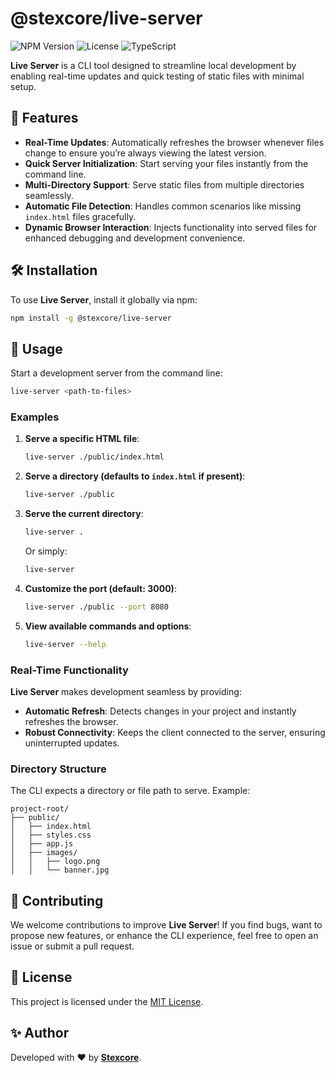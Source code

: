 # @stexcore/live-server

![NPM Version](https://img.shields.io/npm/v/@stexcore/live-server?style=flat-square) ![License](https://img.shields.io/github/license/stexcore/live-server.svg) ![TypeScript](https://img.shields.io/badge/TypeScript-%5E5.8.2-blue?style=flat-square)

**Live Server** is a CLI tool designed to streamline local development by enabling real-time updates and quick testing of static files with minimal setup.

## 🚀 Features

- **Real-Time Updates**: Automatically refreshes the browser whenever files change to ensure you’re always viewing the latest version.
- **Quick Server Initialization**: Start serving your files instantly from the command line.
- **Multi-Directory Support**: Serve static files from multiple directories seamlessly.
- **Automatic File Detection**: Handles common scenarios like missing `index.html` files gracefully.
- **Dynamic Browser Interaction**: Injects functionality into served files for enhanced debugging and development convenience.

## 🛠️ Installation

To use **Live Server**, install it globally via npm:

```bash
npm install -g @stexcore/live-server
```

## 📝 Usage

Start a development server from the command line:

```bash
live-server <path-to-files>
```

### Examples

1. **Serve a specific HTML file**:
   ```bash
   live-server ./public/index.html
   ```

2. **Serve a directory (defaults to `index.html` if present)**:
   ```bash
   live-server ./public
   ```

3. **Serve the current directory**:
   ```bash
   live-server .
   ```
   Or simply:
   ```bash
   live-server
   ```

4. **Customize the port (default: 3000)**:
   ```bash
   live-server ./public --port 8080
   ```

5. **View available commands and options**:
   ```bash
   live-server --help
   ```

### Real-Time Functionality

**Live Server** makes development seamless by providing:
- **Automatic Refresh**: Detects changes in your project and instantly refreshes the browser.
- **Robust Connectivity**: Keeps the client connected to the server, ensuring uninterrupted updates.

### Directory Structure

The CLI expects a directory or file path to serve. Example:

```plaintext
project-root/
├── public/
│   ├── index.html
│   ├── styles.css
│   ├── app.js
│   ├── images/
│   │   ├── logo.png
│   │   └── banner.jpg
```

## 🤝 Contributing

We welcome contributions to improve **Live Server**! If you find bugs, want to propose new features, or enhance the CLI experience, feel free to open an issue or submit a pull request.

## 📄 License

This project is licensed under the [MIT License](./LICENSE).

## ✨ Author

Developed with ❤️ by **[Stexcore](https://github.com/stexcore)**.